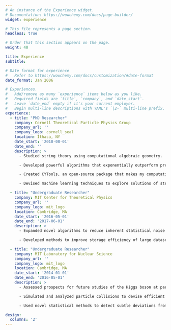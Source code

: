 ```yaml
---
# An instance of the Experience widget.
# Documentation: https://wowchemy.com/docs/page-builder/
widget: experience

# This file represents a page section.
headless: true

# Order that this section appears on the page.
weight: 40

title: Experience
subtitle:

# Date format for experience
#   Refer to https://wowchemy.com/docs/customization/#date-format
date_format: Jan 2006

# Experiences.
#   Add/remove as many `experience` items below as you like.
#   Required fields are `title`, `company`, and `date_start`.
#   Leave `date_end` empty if it's your current employer.
#   Begin multi-line descriptions with YAML's `|2-` multi-line prefix.
experience:
  - title: "PhD Researcher"
    company: Cornell Theoretical Particle Physics Group
    company_url: ''
    company_logo: cornell_seal
    location: Ithaca, NY
    date_start: '2018-08-01'
    date_end: ''
    description: >
      - Studied string theory using computational algebraic geometry.

      - Developed powerful algorithms that exponentially outperform previous mathematical software in key computations.

      - Created CYTools, an open-source package that makes my computational advancements available to the string theory community.

      - Devised machine learning techniques to explore solutions of string theory.

  - title: "Undergraduate Researcher"
    company: MIT Center for Theoretical Physics
    company_url: ''
    company_logo: mit_logo
    location: Cambridge, MA
    date_start: '2016-05-01'
    date_end: '2017-06-01'
    description: >
      - Expanded novel algorithms to reduce inherent statistical noise in QCD simulations.

      - Developed methods to improve storage efficiency of large datasets of lattice fields.

  - title: "Undergraduate Researcher"
    company: MIT Laboratory for Nuclear Science
    company_url: ''
    company_logo: mit_logo
    location: Cambridge, MA
    date_start: '2014-01-01'
    date_end: '2016-05-01'
    description: >
      - Assessed prospects for future studies of the Higgs boson at particle colliders.

      - Simulated and analyzed particle collisions to devise efficient algorithms to perform accurate measurements.

      - Used novel statistical methods to detect subtle deviations from distributions.

design:
  columns: '2'
---
```

